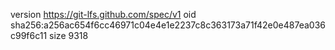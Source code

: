 version https://git-lfs.github.com/spec/v1
oid sha256:a256ac654f6cc46971c04e4e1e2237c8c363173a71f42e0e487ea036c99f6c11
size 9318
